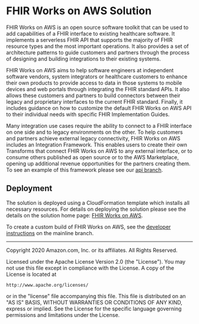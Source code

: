 # FHIR Works on AWS Solution

FHIR Works on AWS is an open source software toolkit that can be used to add capabilities of a FHIR interface to existing healthcare software. It implements a serverless FHIR API that supports the majority of FHIR resource types and the most important operations. It also provides a set of architecture patterns to guide customers and partners through the process of designing and building integrations to their existing systems.

FHIR Works on AWS aims to help software engineers at independent software vendors, system integrators or healthcare customers to enhance their own products to provide access to data in those systems to mobile devices and web portals through integrating the FHIR standard APIs. It also allows these customers and partners to build connectors between their legacy and proprietary interfaces to the current FHIR standard. Finally, it includes guidance on how to customize the default FHIR Works on AWS API to their individual needs with specific FHIR Implementation Guides.

Many integration use cases require the ability to connect to a FHIR interface on one side and to legacy environments on the other. To help customers and partners achieve external legacy connectivity, FHIR Works on AWS includes an Integration Framework. This enables users to create their own Transforms that connect FHIR Works on AWS to any external interface, or to consume others published as open source or to the AWS Marketplace, opening up additional revenue opportunities for the partners creating them. To see an example of this framework please see our [api branch](https://github.com/awslabs/fhir-works-on-aws-deployment/tree/api).

## Deployment

The solution is deployed using a CloudFormation template which installs all necessary resources. For details on deploying the solution please see the details on the solution home page: [FHIR Works on AWS](https://aws.amazon.com/solutions/implementations/fhir-works-on-aws/).

To create a custom build of FHIR Works on AWS, see the [developer instructions](https://github.com/awslabs/fhir-works-on-aws-deployment/blob/mainline/DEVELOPMENT.md) on the mainline branch.

---

Copyright 2020 Amazon.com, Inc. or its affiliates. All Rights Reserved.

Licensed under the Apache License Version 2.0 (the "License"). You may not use this file except in compliance with the License. A copy of the License is located at

    http://www.apache.org/licenses/

or in the "license" file accompanying this file. This file is distributed on an "AS IS" BASIS, WITHOUT WARRANTIES OR CONDITIONS OF ANY KIND, express or implied. See the License for the specific language governing permissions and limitations under the License.
